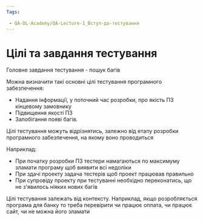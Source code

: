 ```yaml
---
Tags:
 
 - QA-DL-Academy/QA-Lecture-1_Вступ-до-тестування
---
```

# Цілі та завдання тестування

Головне завдання тестування - пошук багів

Можна визначити такі основні цілі тестування програмного забезпечення:
- Надання інформації, у поточний час розробки, про якість ПЗ кінцевому замовнику
- Підвищення якості ПЗ
- Запобігання появі багів.

Цілі тестування можуть відрізнятись, залежно від етапу розробки програмного забезпечення, на якому воно проводиться

Наприклад:
- При початку розробки ПЗ тестери намагаються по максимуму зламати програму щоб виявити всі недоліки
- При здачі проекту задача тестерів щоб проект працював правильно
- При супровіду проекту при тестуванні необхідно переконатись, що не з'явилось ніяких нових багів

Цілі тестування залежать від контексту. Наприклад, якщо розробляється програма для банку то треба перевірити чи працює оплата, чи працює сайт, чи не можна його зламати